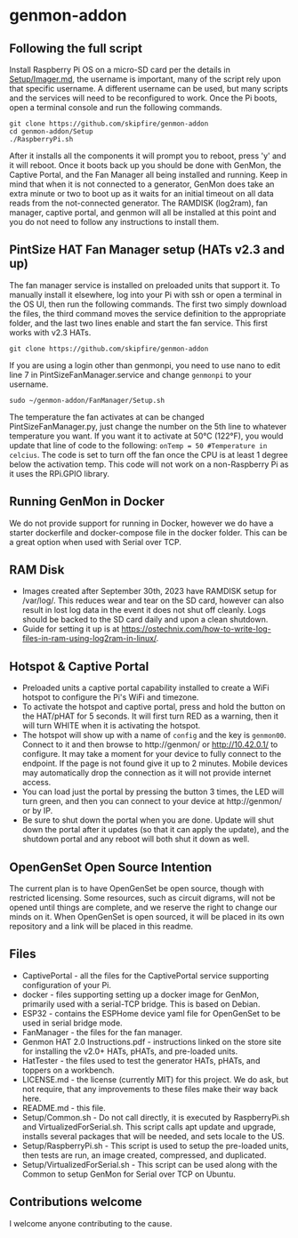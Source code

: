 # genmon-addon
## Following the full script
Install Raspberry Pi OS on a micro-SD card per the details in [Setup/Imager.md](Setup/Imager.md), the username is important, many of the script rely upon that specific username. A different username can be used, but many scripts and the services will need to be reconfigured to work. Once the Pi boots, open a terminal console and run the following commands.
```
git clone https://github.com/skipfire/genmon-addon
cd genmon-addon/Setup
./RaspberryPi.sh
```
After it installs all the components it will prompt you to reboot, press 'y' and it will reboot. Once it boots back up you should be done with GenMon, the Captive Portal, and the Fan Manager all being installed and running. Keep in mind that when it is not connected to a generator, GenMon does take an extra minute or two to boot up as it waits for an initial timeout on all data reads from the not-connected generator. The RAMDISK (log2ram), fan manager, captive portal, and genmon will all be installed at this point and you do not need to follow any instructions to install them.

## PintSize HAT Fan Manager setup (HATs v2.3 and up)
The fan manager service is installed on preloaded units that support it. To manually install it elsewhere, log into your Pi with ssh or open a terminal in the OS UI, then run the following commands.  The first two simply download the files, the third command moves the service definition to the appropriate folder, and the last two lines enable and start the fan service.  This first works with v2.3 HATs.
```
git clone https://github.com/skipfire/genmon-addon
```
If you are using a login other than genmonpi, you need to use nano to edit line 7 in PintSizeFanManager.service and change `genmonpi` to your username.
```
sudo ~/genmon-addon/FanManager/Setup.sh
```
The temperature the fan activates at can be changed PintSizeFanManager.py, just change the number on the 5th line to whatever temperature you want. If you want it to activate at 50°C (122°F), you would update that line of code to the following:
`onTemp = 50 #Temperature in celcius`. The code is set to turn off the fan once the CPU is at least 1 degree below the activation temp.  This code will not work on a non-Raspberry Pi as it uses the RPi.GPIO library.

## Running GenMon in Docker
We do not provide support for running in Docker, however we do have a starter dockerfile and docker-compose file in the docker folder.  This can be a great option when used with Serial over TCP.

## RAM Disk
* Images created after September 30th, 2023 have RAMDISK setup for /var/log/. This reduces wear and tear on the SD card, however can also result in lost log data in the event it does not shut off cleanly. Logs should be backed to the SD card daily and upon a clean shutdown.
* Guide for setting it up is at https://ostechnix.com/how-to-write-log-files-in-ram-using-log2ram-in-linux/.

## Hotspot & Captive Portal
* Preloaded units a captive portal capability installed to create a WiFi hotspot to configure the Pi's WiFi and timezone.
* To activate the hotspot and captive portal, press and hold the button on the HAT/pHAT for 5 seconds.  It will first turn RED as a warning, then it will turn WHITE when it is activating the hotspot.
* The hotspot will show up with a name of `config` and the key is `genmon00`. Connect to it and then browse to http://genmon/ or http://10.42.0.1/ to configure.  It may take a moment for your device to fully connect to the endpoint. If the page is not found give it up to 2 minutes. Mobile devices may automatically drop the connection as it will not provide internet access.
* You can load just the portal by pressing the button 3 times, the LED will turn green, and then you can connect to your device at http://genmon/ or by IP.
* Be sure to shut down the portal when you are done. Update will shut down the portal after it updates (so that it can apply the update), and the shutdown portal and any reboot will both shut it down as well.

## OpenGenSet Open Source Intention
The current plan is to have OpenGenSet be open source, though with restricted licensing. Some resources, such as circuit digrams, will not be opened until things are complete, and we reserve the right to change our minds on it.  When OpenGenSet is open sourced, it will be placed in its own repository and a link will be placed in this readme.

## Files
* CaptivePortal - all the files for the CaptivePortal service supporting configuration of your Pi.
* docker - files supporting setting up a docker image for GenMon, primarily used with a serial-TCP bridge. This is based on Debian.
* ESP32 - contains the ESPHome device yaml file for OpenGenSet to be used in serial bridge mode.
* FanManager - the files for the fan manager.
* Genmon HAT 2.0 Instructions.pdf - instructions linked on the store site for installing the v2.0+ HATs, pHATs, and pre-loaded units.
* HatTester - the files used to test the generator HATs, pHATs, and toppers on a workbench.
* LICENSE.md - the license (currently MIT) for this project. We do ask, but not require, that any improvements to these files make their way back here.
* README.md - this file.
* Setup/Common.sh - Do not call directly, it is executed by RaspberryPi.sh and VirtualizedForSerial.sh. This script calls apt update and upgrade, installs several packages that will be needed, and sets locale to the US.
* Setup/RaspberryPi.sh - This script is used to setup the pre-loaded units, then tests are run, an image created, compressed, and duplicated.
* Setup/VirtualizedForSerial.sh - This script can be used along with the Common to setup GenMon for Serial over TCP on Ubuntu.

## Contributions welcome
I welcome anyone contributing to the cause.
